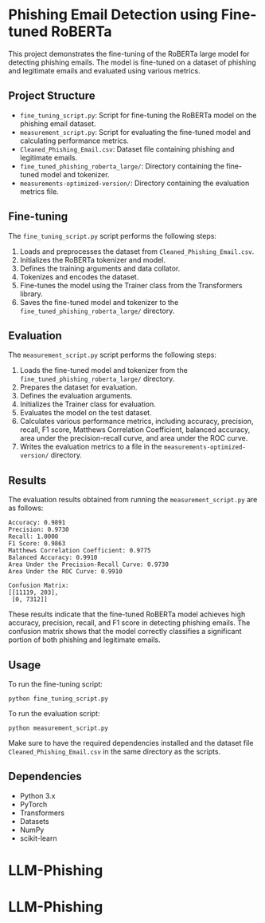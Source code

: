 # Phishing Email Detection using Fine-tuned RoBERTa

This project demonstrates the fine-tuning of the RoBERTa large model for detecting phishing emails. The model is fine-tuned on a dataset of phishing and legitimate emails and evaluated using various metrics.

## Project Structure

- `fine_tuning_script.py`: Script for fine-tuning the RoBERTa model on the phishing email dataset.
- `measurement_script.py`: Script for evaluating the fine-tuned model and calculating performance metrics.
- `Cleaned_Phishing_Email.csv`: Dataset file containing phishing and legitimate emails.
- `fine_tuned_phishing_roberta_large/`: Directory containing the fine-tuned model and tokenizer.
- `measurements-optimized-version/`: Directory containing the evaluation metrics file.

## Fine-tuning

The `fine_tuning_script.py` script performs the following steps:

1. Loads and preprocesses the dataset from `Cleaned_Phishing_Email.csv`.
2. Initializes the RoBERTa tokenizer and model.
3. Defines the training arguments and data collator.
4. Tokenizes and encodes the dataset.
5. Fine-tunes the model using the Trainer class from the Transformers library.
6. Saves the fine-tuned model and tokenizer to the `fine_tuned_phishing_roberta_large/` directory.

## Evaluation

The `measurement_script.py` script performs the following steps:

1. Loads the fine-tuned model and tokenizer from the `fine_tuned_phishing_roberta_large/` directory.
2. Prepares the dataset for evaluation.
3. Defines the evaluation arguments.
4. Initializes the Trainer class for evaluation.
5. Evaluates the model on the test dataset.
6. Calculates various performance metrics, including accuracy, precision, recall, F1 score, Matthews Correlation Coefficient, balanced accuracy, area under the precision-recall curve, and area under the ROC curve.
7. Writes the evaluation metrics to a file in the `measurements-optimized-version/` directory.

## Results

The evaluation results obtained from running the `measurement_script.py` are as follows:

```
Accuracy: 0.9891
Precision: 0.9730
Recall: 1.0000
F1 Score: 0.9863
Matthews Correlation Coefficient: 0.9775
Balanced Accuracy: 0.9910
Area Under the Precision-Recall Curve: 0.9730
Area Under the ROC Curve: 0.9910

Confusion Matrix:
[[11119, 203],
 [0, 7312]]
```

These results indicate that the fine-tuned RoBERTa model achieves high accuracy, precision, recall, and F1 score in detecting phishing emails. The confusion matrix shows that the model correctly classifies a significant portion of both phishing and legitimate emails.

## Usage

To run the fine-tuning script:
```
python fine_tuning_script.py
```

To run the evaluation script:
```
python measurement_script.py
```

Make sure to have the required dependencies installed and the dataset file `Cleaned_Phishing_Email.csv` in the same directory as the scripts.

## Dependencies

- Python 3.x
- PyTorch
- Transformers
- Datasets
- NumPy
- scikit-learn


# LLM-Phishing
# LLM-Phishing
